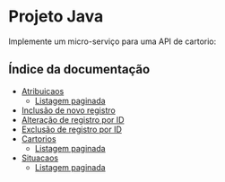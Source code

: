# Projeto Java

Implemente um micro-serviço para uma API de cartorio:

## Índice da documentação

-   [Atribuicaos](#admins)
    -   [Listagem paginada]()
   -   [Inclusão de novo registro]()
   -   [Alteração de registro por ID]()
   -    [Exclusão de registro por ID]()
-   [Cartorios](#usuários)
    -   [Listagem paginada]()
-   [Situacaos](#produtos)
    -   [Listagem paginada]()
